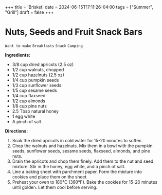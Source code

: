 +++
title = 'Brisket'
date = 2024-06-15T17:11:26-04:00
tags = ["Summer", "Grill"]
draft = false
+++
# Nuts, Seeds and Fruit Snack Bars

`Want to make` `Breakfasts` `Snack` `Camping`

**Ingredients:**

- 3/8 cup dried apricots (2.5 oz)
- 1/2 cup walnuts, chopped
- 1/2 cup hazelnuts (2.5 oz)
- 1/4 cup pumpkin seeds
- 1/3 cup sunflower seeds
- 1/5 cup sesame seeds
- 1/4 cup flaxseed
- 1/2 cup almonds
- 1/8 cup pine nuts
- 2.5 Tbsp natural honey
- 1 egg white
- A pinch of salt

**Directions:**

1. Soak the dried apricots in cold water for 15-20 minutes to soften.
2. Chop the walnuts and hazelnuts. Mix them in a bowl with the pumpkin seeds, sunflower seeds, sesame seeds, flaxseed, almonds, and pine nuts.
3. Drain the apricots and chop them finely. Add them to the nut and seed mixture. Stir in the honey, egg white, and a pinch of salt.
4. Line a baking sheet with parchment paper. Form the mixture into cookies and place them on the sheet.
5. Preheat your oven to 180°C (360°F). Bake the cookies for 15-20 minutes until golden. Let them cool before serving.
